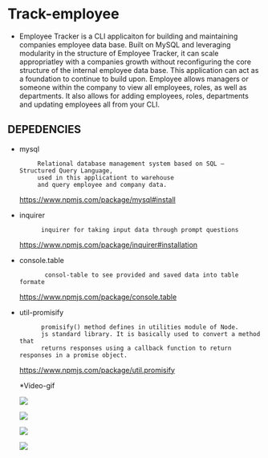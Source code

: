 # Track-employee


  * Employee Tracker is a CLI applicaiton for building and maintaining companies employee data base. Built on MySQL and leveraging modularity in the structure of Employee    Tracker, it can scale appropriatley with a companies growth without reconfiguring the core structure of the internal employee data base. This application can act as a foundation to continue to build upon. Employee allows managers or someone within the company to view all employees, roles, as well as departments. It also allows for adding employees, roles, departments and updating employees all from your CLI.



## DEPEDENCIES

*   mysql

             Relational database management system based on SQL – Structured Query Language,
             used in this applicationt to warehouse 
             and query employee and company data.

       https://www.npmjs.com/package/mysql#install


*  inquirer

             inquirer for taking input data through prompt questions 
  

     https://www.npmjs.com/package/inquirer#installation

        
*  console.table

              consol-table to see provided and saved data into table formate 

    https://www.npmjs.com/package/console.table
     
*  util-promisify

             promisify() method defines in utilities module of Node.
             js standard library. It is basically used to convert a method that 
             returns responses using a callback function to return responses in a promise object.

    https://www.npmjs.com/package/util.promisify
    
    
      *Video-gif
    
     ![](https://github.com/hiral271/Track-employee/blob/main/video-gif/Untitled_%20Mar%2025%2C%202021%2010_00%20PM%20(1).gif)
    
    
    
    
    
    
    
     ![](https://github.com/hiral271/Track-employee/blob/main/video-gif/Untitled_%20Mar%2025%2C%202021%2010_06%20PM%20(1).gif)
     
     
     
     
     
     
     
     ![](https://github.com/hiral271/Track-employee/blob/main/video-gif/Untitled_%20Mar%2025%2C%202021%2010_10%20PM.gif)
      
      
      
      
      
      
      
     ![](https://github.com/hiral271/Track-employee/blob/main/video-gif/re_%20Mar%2025%2C%202021%2010_27%20PM.gif)
       
       
    
    

